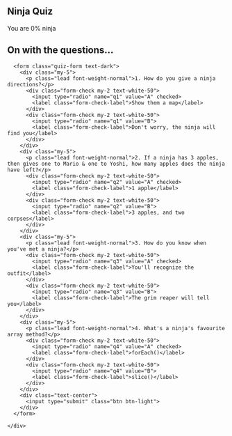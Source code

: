 <html lang="en">
<head>
  <meta charset="UTF-8">
  <meta name="viewport" content="width=device-width, initial-scale=1.0">
  <meta http-equiv="X-UA-Compatible" content="ie=edge">
  <title>Ninja Quiz</title>
  <link rel="stylesheet" href="https://stackpath.bootstrapcdn.com/bootstrap/4.3.1/css/bootstrap.min.css" integrity="sha384-ggOyR0iXCbMQv3Xipma34MD+dH/1fQ784/j6cY/iJTQUOhcWr7x9JvoRxT2MZw1T" crossorigin="anonymous">
</head>
<body>

  <!-- top section -->
  <div class="intro py-3 bg-white text-center">
    <div class="container">
      <h2 class="text-primary display-3 my-4">Ninja Quiz</h2>
    </div>
  </div>
  <div class="result py-4 d-none bg-info text-center">
    <div class="container lead">
      <p>You are <span class="text-primary display-4 p-3">0%</span> ninja</p>
    </div>
  </div>  <!-- quiz section -->
  <div class="quiz py-4 bg-info">
    <div class="container">
      <h2 class="my-5 text-success">On with the questions...</h2>

      <form class="quiz-form text-dark">
        <div class="my-5">
          <p class="lead font-weight-normal">1. How do you give a ninja directions?</p>
          <div class="form-check my-2 text-white-50">
            <input type="radio" name="q1" value="A" checked>
            <label class="form-check-label">Show them a map</label>
          </div>
          <div class="form-check my-2 text-white-50">
            <input type="radio" name="q1" value="B">
            <label class="form-check-label">Don't worry, the ninja will find you</label>
          </div>
        </div>
        <div class="my-5">
          <p class="lead font-weight-normal">2. If a ninja has 3 apples, then gives one to Mario & one to Yoshi, how many apples does the ninja have left?</p>
          <div class="form-check my-2 text-white-50">
            <input type="radio" name="q2" value="A" checked>
            <label class="form-check-label">1 apple</label>
          </div>
          <div class="form-check my-2 text-white-50">
            <input type="radio" name="q2" value="B">
            <label class="form-check-label">3 apples, and two corpses</label>
          </div>
        </div>
        <div class="my-5">
          <p class="lead font-weight-normal">3. How do you know when you've met a ninja?</p>
          <div class="form-check my-2 text-white-50">
            <input type="radio" name="q3" value="A" checked>
            <label class="form-check-label">You'll recognize the outfit</label>
          </div>
          <div class="form-check my-2 text-white-50">
            <input type="radio" name="q3" value="B">
            <label class="form-check-label">The grim reaper will tell you</label>
          </div>
        </div>
        <div class="my-5">
          <p class="lead font-weight-normal">4. What's a ninja's favourite array method?</p>
          <div class="form-check my-2 text-white-50">
            <input type="radio" name="q4" value="A" checked>
            <label class="form-check-label">forEach()</label>
          </div>
          <div class="form-check my-2 text-white-50">
            <input type="radio" name="q4" value="B">
            <label class="form-check-label">slice()</label>
          </div>
        </div>
        <div class="text-center">
          <input type="submit" class="btn btn-light"> 
        </div>
      </form>

    </div>
  </div>
  
  <script src="./app.js"></script>
</body>
</html>
